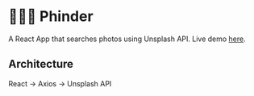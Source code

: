 # 🕵🏻‍♀️ Phinder
A React App that searches photos using Unsplash API. Live demo [here](https://phinder.netlify.app/).

## Architecture
React -> Axios -> Unsplash API
